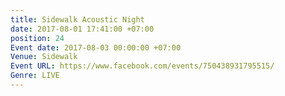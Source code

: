 ```yaml
---
title: Sidewalk Acoustic Night
date: 2017-08-01 17:41:00 +07:00
position: 24
Event date: 2017-08-03 00:00:00 +07:00
Venue: Sidewalk
Event URL: https://www.facebook.com/events/750438931795515/
Genre: LIVE
---
```


